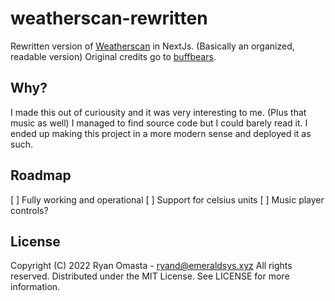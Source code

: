 # weatherscan-rewritten
Rewritten version of [Weatherscan](https://github.com/buffbears/Weatherscan) in NextJs. (Basically an organized, readable version) Original credits go to [buffbears](https://github.com/buffbears).

## Why?
I made this out of curiousity and it was very interesting to me. (Plus that music as well) I managed to find source code but I could barely read it. I ended up making this project in a more modern sense and deployed it as such.

## Roadmap
[ ] Fully working and operational
[ ] Support for celsius units
[ ] Music player controls?

## License
Copyright (C) 2022 Ryan Omasta - ryand@emeraldsys.xyz
All rights reserved.
Distributed under the MIT License. See LICENSE for more information.